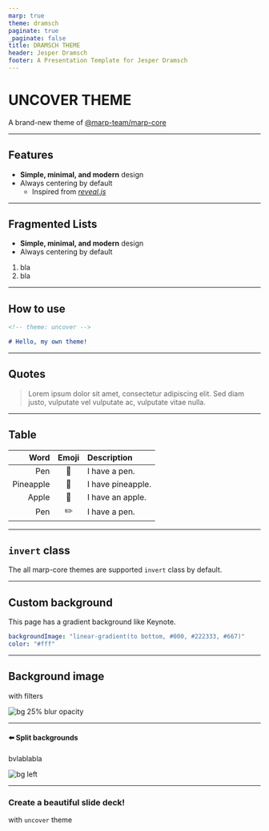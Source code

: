 ```yaml
---
marp: true
theme: dramsch
paginate: true
_paginate: false
title: DRAMSCH THEME
header: Jesper Dramsch
footer: A Presentation Template for Jesper Dramsch
---
```


<!-- _class: invert lead -->

# UNCOVER THEME <!--fit-->

A brand-new theme of [@marp-team/marp-core](https://github.com/marp-team/marp-core)

---

## Features

- **Simple, minimal, and modern** design
- Always centering by default
  - Inspired from *[reveal.js](https://revealjs.com/)*

---

## Fragmented Lists

* **Simple, minimal, and modern** design
* Always centering by default

1) bla
2) bla

---

## How to use

```markdown
<!-- theme: uncover -->

# Hello, my own theme!
```

---

## Quotes

> Lorem ipsum dolor sit amet, consectetur adipiscing elit. Sed diam justo, vulputate vel vulputate ac, vulputate vitae nulla.

---

<!-- _footer: "Refer to: https://www.youtube.com/watch?v=0E00Zuayv9Q" -->

## Table

|Word|Emoji|Description|
|---:|:---:|:---|
|Pen|:pencil:|I have a pen.|
|Pineapple|:pineapple:|I have pineapple.|
|Apple|:apple:|I have an apple.|
|Pen|:pencil2:|I have a pen.|

---

<!-- _class: invert -->

## `invert` class

The all marp-core themes are supported `invert` class by default.

---

<!--
_backgroundImage: "linear-gradient(to bottom, #000, #222333, #667)"
_color: "#fff"
_class: invert
-->

## Custom background

This page has a gradient background like Keynote.

```yaml
backgroundImage: "linear-gradient(to bottom, #000, #222333, #667)"
color: "#fff"
```

---

## Background image

with filters

![bg 25% blur opacity](https://raw.githubusercontent.com/yhatt/marp/master/images/marp.png)

---

<!-- _footer: "*Photo by [Mathias Appel](https://flic.kr/p/CYCmp5).*" -->

#### :arrow_left: Split backgrounds
bvlablabla

![bg left](https://c2.staticflickr.com/2/1688/24269660074_b675f702d7_h.jpg)

---


<!--
_header: ""
_footer: "Created by Yuki Hattori ([@yhatt](https://github.com/yhatt))"
-->

### Create a beautiful slide deck! <!--fit-->

with `uncover` theme